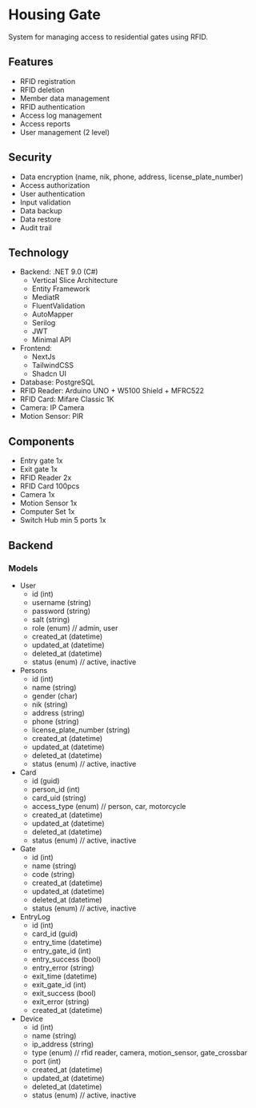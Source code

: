 # Housing Gate
System for managing access to residential gates using RFID.

## Features
- RFID registration
- RFID deletion
- Member data management
- RFID authentication
- Access log management
- Access reports
- User management (2 level)

## Security
- Data encryption (name, nik, phone, address, license_plate_number)
- Access authorization
- User authentication
- Input validation
- Data backup
- Data restore
- Audit trail

## Technology
- Backend: .NET 9.0 (C#)
    - Vertical Slice Architecture
    - Entity Framework
    - MediatR
    - FluentValidation
    - AutoMapper
    - Serilog
    - JWT
    - Minimal API
- Frontend: 
    - NextJs
    - TailwindCSS
    - Shadcn UI
- Database: PostgreSQL
- RFID Reader: Arduino UNO + W5100 Shield + MFRC522
- RFID Card: Mifare Classic 1K
- Camera: IP Camera
- Motion Sensor: PIR

## Components
- Entry gate 1x
- Exit gate 1x
- RFID Reader 2x
- RFID Card 100pcs
- Camera 1x
- Motion Sensor 1x
- Computer Set 1x
- Switch Hub min 5 ports 1x

## Backend
### Models
- User
    - id (int)
    - username (string)
    - password (string)
    - salt (string)
    - role (enum) // admin, user
    - created_at (datetime)
    - updated_at (datetime)
    - deleted_at (datetime)
    - status (enum) // active, inactive
- Persons
    - id (int)
    - name (string)
    - gender (char)
    - nik (string)
    - address (string)
    - phone (string)
    - license_plate_number (string)
    - created_at (datetime)
    - updated_at (datetime)
    - deleted_at (datetime)
    - status (enum) // active, inactive
- Card
    - id (guid)
    - person_id (int)
    - card_uid (string)
    - access_type (enum) // person, car, motorcycle
    - created_at (datetime)
    - updated_at (datetime)
    - deleted_at (datetime)
    - status (enum) // active, inactive
- Gate
    - id (int)
    - name (string)
    - code (string)
    - created_at (datetime)
    - updated_at (datetime)
    - deleted_at (datetime)
    - status (enum) // active, inactive
- EntryLog
    - id (int)
    - card_id (guid)
    - entry_time (datetime)
    - entry_gate_id (int)
    - entry_success (bool)
    - entry_error (string)
    - exit_time (datetime)
    - exit_gate_id (int)
    - exit_success (bool)
    - exit_error (string)
    - created_at (datetime)
- Device
    - id (int)
    - name (string)
    - ip_address (string)
    - type (enum) // rfid reader, camera, motion_sensor, gate_crossbar
    - port (int)
    - created_at (datetime)
    - updated_at (datetime)
    - deleted_at (datetime)
    - status (enum) // active, inactive
